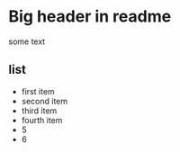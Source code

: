 # Big header in readme
some text
## list
- first item
- second item
- third item
- fourth item
- 5
- 6
